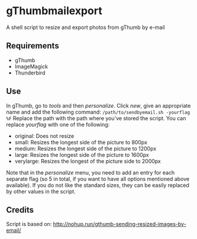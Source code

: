 # gThumbmailexport
A shell script to resize and export photos from gThumb by e-mail

## Requirements
* gThumb
* ImageMagick
* Thunderbird

## Use
In gThumb, go to _tools_ and then _personalize_. Click _new_, give an appropriate name and add the following command:
`/path/to/sendbyemail.sh -yourflag %F`
Replace the path with the path where you've stored the script. You can replace _yourflag_ with one of the following:
* original: Does not resize
* small: Resizes the longest side of the picture to 800px
* medium: Resizes the longest side of the picture to 1200px
* large: Resizes the longest side of the picture to 1600px
* verylarge: Resizes the longest of the picture side to 2000px

Note that in the _personalize_ menu, you need to add an entry for each separate flag (so 5 in total, if you want to have all options mentioned above available). If you do not like the standard sizes, they can be easily replaced by other values in the script.


## Credits
Script is based on: http://nohup.run/gthumb-sending-resized-images-by-email/
